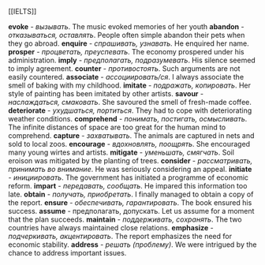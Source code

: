 [[IELTS]]

**evoke** - *вызывать*. The music evoked memories of her youth
**abandon** - *отказываться, оставлять*. People often simple abandon their pets when they go abroad.
**enquire** - *спрашивать, узнавать.* He enquired her name.
**prosper** - *процветать, преуспевать*. The economy prospered under his administration.
**imply** - *предполагать, подразумевать*. His silence seemed to imply agreement.
**counter** - *противостоять*. Such arguments are not easily countered.
**associate** - *ассоциировать/ся*. I always associate the smell of baking with my childhood.
**imitate** - *подражать, копировать*. Her style of painting has been imitated by other artists. 
**savour** - *наслаждаться, смаковать*. She savoured the smell of fresh-made coffee.
**deteriorate** - *ухудшаться, портиться*. They had to cope with deteriorating weather conditions.
**comprehend** - *понимать, постигать, осмысливать*. The infinite distances of space are too great for the human mind to comprehend. 
**capture** - *захватывать*. The animals are captured in nets and sold to local zoos.
**encourage** - *вдохновлять, поощрять*. She encouraged many young wirtes and artists.
**mitigate** - *уменьшать, смягчать*. Soil eroison was mitigated by the planting of trees.
**consider** - *рассматривать, принимать во внимание*. He was seriously considering an appeal. 
**initiate** - *инициировать*. The government has initiated a programme of economic reform.
**impart** - *передавать, сообщать*. He impared this information too late. 
**obtain** - *получать, приобретать*. I finally managed to obtain a copy of the report.
**ensure** - *обеспечивать, гарантировать*. The book ensured his success.
**assume** - предполагать, допускать. Let us assume for a moment that the plan succeeds.
**maintain** - *поддерживать, сохранять*. The two countries have always maintained close relations.
**emphasize** - *подчеркивать, акцентировать*. The report emphasizes the need for economic stability.
**address** - *решать (проблему)*. We were intrigued by the chance to address important issues.